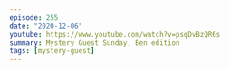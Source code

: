 ```yaml
---
episode: 255
date: "2020-12-06"
youtube: https://www.youtube.com/watch?v=psqDvBzQR6s
summary: Mystery Guest Sunday, Ben edition
tags: [mystery-guest]
---
```

